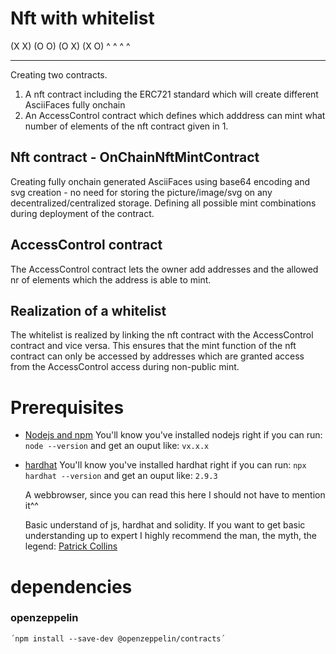 

# Nft with whitelist

(X X)	(O O)	(O X)	(X O)
  ^       ^	      ^	      ^
 ___     ___	 ___	 ___



Creating two contracts.

1. A nft contract including the ERC721 standard which will create different AsciiFaces fully onchain
2. An AccessControl contract which defines which adddress can mint what number of elements of the nft contract given in 1.


## Nft contract - OnChainNftMintContract

Creating fully onchain generated AsciiFaces using base64 encoding and svg creation - no need for storing the picture/image/svg on any decentralized/centralized storage.
Defining all possible mint combinations during deployment of the contract.

## AccessControl contract

The AccessControl contract lets the owner add addresses and the allowed nr of elements which the address is able to mint.


## Realization of a whitelist

The whitelist is realized by linking the nft contract with the AccessControl contract and vice versa. This ensures that the mint function of the nft contract can only be accessed by addresses which are granted access
from the AccessControl access during non-public mint.


# Prerequisites
<ul  dir="auto">
<li><a  href="https://nodejs.org/en/download/"  rel="nofollow">Nodejs and npm</a>
You'll know you've installed nodejs right if you can run:
<code>node --version</code> and get an ouput like: <code>vx.x.x</code>
</ul>
<ul  dir="auto">
<li><a  href="https://hardhat.org/getting-started/"  rel="nofollow">hardhat</a>
You'll know you've installed hardhat right if you can run:
<code>npx hardhat --version</code> and get an ouput like: <code>2.9.3</code>
</ul>
<ul  dir="auto">
A webbrowser, since you can read this here I should not have to  mention it^^
</ul>
<ul  dir="auto">
Basic understand of js, hardhat and solidity. If you want to get basic understanding up to expert I highly recommend
the man, the myth, the legend: <a href="https://www.youtube.com/watch?v=M576WGiDBdQ&t=10s">Patrick Collins</a>
</ul>


# dependencies
### openzeppelin
    ´npm install --save-dev @openzeppelin/contracts´
    

